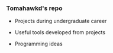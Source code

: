 ### Tomahawkd's repo

- Projects during undergraduate career

- Useful tools developed from projects

- Programming ideas

